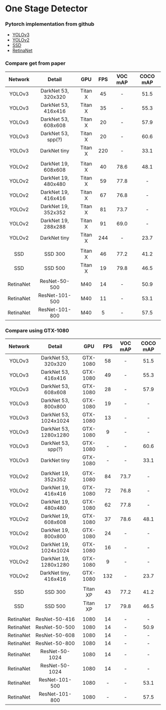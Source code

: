 # One Stage Detector


### Pytorch implementation from github

- [YOLOv3](https://github.com/eriklindernoren/PyTorch-YOLOv3.git)
- [YOLOv2](https://github.com/marvis/pytorch-yolo2.git)
- [SSD](https://github.com/qfgaohao/pytorch-ssd.git)
- [RetinaNet](https://github.com/kuangliu/pytorch-retinanet.git)


### Compare get from paper

| Network | Detail  | GPU   | FPS    | VOC mAP  | COCO mAP |
| :-----: | :----:  | :---: | :---:  | :------: | :------: |
| YOLOv3 | DarkNet 53, 320x320  |  Titan X   | 45 | - | 51.5 |
| YOLOv3 | DarkNet 53, 416x416  |  Titan X   | 35 | - | 55.3 |
| YOLOv3 | DarkNet 53, 608x608  |  Titan X   | 20 | - | 57.9 |
| YOLOv3 | DarkNet 53, spp(?)  |  Titan X   | 20 | - | 60.6 |
| YOLOv3 | DarkNet tiny  |  Titan X   | 220 | - | 33.1 |
|  |  |  |  |  |
| YOLOv2 | DarkNet 19, 608x608  |  Titan X | 40  | 78.6 | 48.1 |
| YOLOv2 | DarkNet 19, 480x480  |  Titan X | 59  |  77.8 | - |
| YOLOv2 | DarkNet 19, 416x416  |  Titan X | 67  | 76.8 | - |
| YOLOv2 | DarkNet 19, 352x352  |  Titan X | 81  | 73.7 | - |
| YOLOv2 | DarkNet 19, 288x288  |  Titan X | 91  | 69.0 | - |
| YOLOv2 | DarkNet tiny  |  Titan X | 244 | - | 23.7 |
|  |  |  |  |  |
| SSD | SSD 300  |  Titan X   | 46 | 77.2 | 41.2 |
| SSD | SSD 500  |  Titan X   | 19 | 79.8 | 46.5 |
|  |  |  |  |  |
| RetinaNet | ResNet-50-500  |  M40   | 14 | - | 50.9 |
| RetinaNet | ResNet-101-500  |  M40   | 11 | - | 53.1 |
| RetinaNet | ResNet-101-800  |  M40   | 5 | - | 57.5 |


### Compare using GTX-1080

| Network | Detail  | GPU   | FPS    | VOC mAP  | COCO mAP |
| :-----: | :----:  | :---: | :---:  | :------: | :------: |
| YOLOv3 | DarkNet 53, 320x320  |  GTX-1080   | 58 | - | 51.5 |
| YOLOv3 | DarkNet 53, 416x416  |  GTX-1080   | 49 | - | 55.3 |
| YOLOv3 | DarkNet 53, 608x608  |  GTX-1080   | 28 | - | 57.9 |
| YOLOv3 | DarkNet 53, 800x800  |  GTX-1080   | 19 | - | - |
| YOLOv3 | DarkNet 53, 1024x1024  |  GTX-1080   | 13 | - | - |
| YOLOv3 | DarkNet 53, 1280x1280  |  GTX-1080   | 9 | - | - |
| YOLOv3 | DarkNet 53, spp(?)  |  GTX-1080   | - | - | 60.6 |
| YOLOv3 | DarkNet tiny  |  GTX-1080   | - | - | 33.1 |
|  |  |  |  |  |
| YOLOv2 | DarkNet 19, 352x352  |  GTX-1080 | 84  | 73.7 | - |
| YOLOv2 | DarkNet 19, 416x416  |  GTX-1080 | 72  | 76.8 | - |
| YOLOv2 | DarkNet 19, 480x480  |  GTX-1080 | 62  |  77.8 | - |
| YOLOv2 | DarkNet 19, 608x608  |  GTX-1080 | 37  | 78.6 | 48.1 |
| YOLOv2 | DarkNet 19, 800x800  |  GTX-1080 | 24  | - | - |
| YOLOv2 | DarkNet 19, 1024x1024  |  GTX-1080 | 16  | - | - |
| YOLOv2 | DarkNet 19, 1280x1280  |  GTX-1080 | 9  | - | - |
| YOLOv2 | DarkNet tiny, 416x416  |  GTX-1080 | 132 | - | 23.7 |
|  |  |  |  |  |
| SSD | SSD 300  |  Titan XP | 43 | 77.2 | 41.2 |
| SSD | SSD 500  |  Titan XP | 17 | 79.8 | 46.5 |
|  |  |  |  |  |
| RetinaNet | ResNet-50-416  |  1080   | 14 | - | - |
| RetinaNet | ResNet-50-500  |  1080   | 14 | - | 50.9 |
| RetinaNet | ResNet-50-608  |  1080   | 14 | - | - |
| RetinaNet | ResNet-50-800  |  1080   | 14 | - | - |
| RetinaNet | ResNet-50-1024  |  1080   | 14 | - | - |
| RetinaNet | ResNet-50-1024  |  1080   | 14 | - | - |
| RetinaNet | ResNet-101-500  |  1080   | - | - | 53.1 |
| RetinaNet | ResNet-101-800  |  1080   | - | - | 57.5 |
